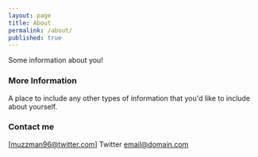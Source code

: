```yaml
---
layout: page
title: About
permalink: /about/
published: true
---
```


Some information about you!

### More Information

A place to include any other types of information that you'd like to include about yourself.

### Contact me

[muzzman96@twitter.com] Twitter
[email@domain.com](mailto:email@domain.com)

